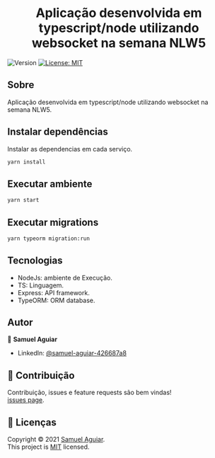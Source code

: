 <h1 align="center">Aplicação desenvolvida em typescript/node utilizando websocket na semana NLW5</h1>
<p>
  <img alt="Version" src="https://img.shields.io/badge/version-1.0.0-blue.svg?cacheSeconds=2592000" />
  <a href="LICENSE" target="_blank">
    <img alt="License: MIT" src="https://img.shields.io/badge/License-MIT-yellow.svg" />
  </a>
</p>

## Sobre

Aplicação desenvolvida em typescript/node utilizando websocket na semana NLW5.

## Instalar dependências

Instalar as dependencias em cada serviço.

```sh
yarn install
```

## Executar ambiente

```sh
yarn start
```

## Executar migrations

```sh
yarn typeorm migration:run
```

## Tecnologias

* NodeJs: ambiente de Execução.
* TS: Linguagem.
* Express: API framework.
* TypeORM: ORM database.

## Autor

👤 **Samuel Aguiar**

* LinkedIn: [@samuel-aguiar-426687a8](https://linkedin.com/in/samuel-aguiar-426687a8)

## 🤝 Contribuição

Contribuição, issues e feature requests são bem vindas!<br />[issues page](https://github.com/samuelalex93/chat-ws-node/issues). 

## 📝 Licenças

Copyright © 2021 [Samuel Aguiar](https://github.com/samuelalex93).<br />
This project is [MIT](LICENSE) licensed.
